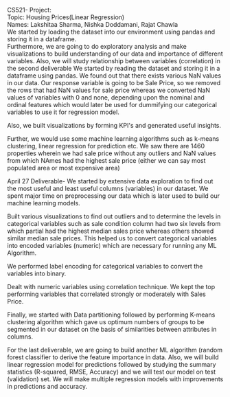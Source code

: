 CS521- Project:
<br/>
Topic: Housing Prices(Linear Regression)
<br/>
Names: Lakshitaa Sharma, Nishka Doddamani, Rajat Chawla
<br/>
We started by loading the dataset into our environment using pandas and storing it in a dataframe. 
<br/>
Furthermore, we are going to do exploratory analysis and make visualizations to build understanding of our data and importance of different variables. Also, we will study relationship between variables (correlation) in the second deliverable
We started by reading the dataset and storing it in a dataframe using pandas. We found out that there exists various NaN values in our data. Our response variable is going to be Sale Price, so we removed the rows that had NaN values for sale price whereas we converted NaN values of variables with 0 and none, depending upon the nominal and ordinal features which would later be used for dummifying our categorical variables to use it for regression model. 

Also, we built visualizations by forming KPI's and generated useful insights. 

Further, we would use some machine learning algorithms such as k-means clustering, linear regression for prediction etc.
We saw there are 1460 properties wherein we had sale price without any outliers and NaN values from which NAmes had the highest sale price (either we can say most populated area or most expensive area)

April 27 Deliverable-
We started by extensive data exploration to find out the most useful and least useful columns (variables) in our dataset. We spent major time on preprocessing our data which is later used to build our machine learning models. 

Built various visualizations to find out outliers and to determine the levels in categorical variables such as sale condition column had two six levels from which partial had the highest median sales price whereas others showed similar median sale prices. This helped us to convert categorical variables into encoded variables (numeric) which are necessary for running any ML Algorithm. 

We performed label encoding for categorical variables to convert the variables into binary. 

Dealt with numeric variables using correlation technique. We kept the top performing variables that correlated strongly or moderately with Sales Price. 

Finally, we started with Data partitioning followed by performing K-means clustering algorithm which gave us optimum numbers of groups to be segmented in our dataset on the basis of similarities between attributes in columns. 

For the last deliverable, we are going to build another ML algorithm (random forest classifier to derive the feature importance in data. Also, we will build linear regression model for predictions followed by studying the summary statistics (R-squared, RMSE, Accuracy) and we will test our model on test (validation) set. We will make multiple regression models with improvements in predictions and accuracy. 


